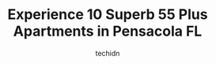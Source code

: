 ---
layout: ampstory
image: https://i0.wp.com/www.depkes.org/wp-content/uploads/2023/06/55-plus-apartments-0-in-pensacola-fl-1685834355.jpeg?resize=640,853
author: techidn
featured: false
description: Discover the impressive array of 55 Plus Apartments options in Pensacola FL, where you can find 10 of the largest 55 Plus Apartments establishments in the area. From renowned classics to hid
title: Experience 10 Superb 55 Plus Apartments in Pensacola FL
cover:
   title: Experience 10 Superb 55 Plus Apartments in Pensacola FL
   subtitle: Rickpate
   background: https://www.depkes.org/wp-content/uploads/2023/06/55-plus-apartments-0-in-pensacola-fl-1685834355.jpeg

pages: 
 - layout: thirds
   top: <h1>#1 Alabaster Gardens</h1>
   bottom: "<p>They called back same day so thats better then some of the others Ive called but they do not take vouchers so. Had to move on</p>"
   background: https://www.depkes.org/wp-content/uploads/2023/06/55-plus-apartments-1-in-pensacola-fl-1685834356.jpeg
   backgroundblur: true
 - layout: thirds
   top: <h1>#2 Holiday University Pines</h1>
   bottom: "<p>Had the pleasure to spend some time with the folks at University Pines during a May visit.The accommodations were comfortable, clean and so very well kept.During my stay </p>"
   background: https://www.depkes.org/wp-content/uploads/2023/06/55-plus-apartments-2-in-pensacola-fl-1685834356.jpeg
   cta:
      link: https://www.depkes.org/blog/experience-10-superb-55-plus-apartments-in-pensacola-fl/
      text: Experience 10 Superb 55 Plus Apartments in Pensacola FL
 - layout: thirds
   top: <h1>#3 The Altair Senior Apartment Living</h1>
   bottom: "<p>1810 W Cervantes St, Pensacola, FL 32501, United States</p>"
   background: https://www.depkes.org/wp-content/uploads/2023/06/55-plus-apartments-3-in-pensacola-fl-1685834357.jpeg
   cta:
      link: https://www.depkes.org/blog/experience-10-superb-55-plus-apartments-in-pensacola-fl/
      text: Experience 10 Superb 55 Plus Apartments in Pensacola FL
 - layout: thirds
   top: <h1>#4 The Waterford at Carpenters Creek</h1>
   bottom: "<p>5918 N Davis Hwy, Pensacola, FL 32503, United States</p>"
   background: https://images.unsplash.com/photo-1618005182384-a83a8bd57fbe?ixlib=rb-4.0.3&ixid=MnwxMjA3fDB8MHxwaG90by1wYWdlfHx8fGVufDB8fHx8&auto=format&fit=crop&w=640&h=853&q=80
   cta:
      link: https://www.depkes.org/blog/experience-10-superb-55-plus-apartments-in-pensacola-fl/
      text: Experience 10 Superb 55 Plus Apartments in Pensacola FL
 - layout: thirds
   top: <h1>#5 Fairfield Manor Senior Apartments</h1>
   bottom: "<p>3390 W Park Pl, Pensacola, FL 32505, United States</p>"
   background: https://images.unsplash.com/photo-1536745287225-21d689278fd1?ixlib=rb-4.0.3&ixid=MnwxMjA3fDB8MHxwaG90by1wYWdlfHx8fGVufDB8fHx8&auto=format&fit=crop&w=640&h=853&q=80
   cta:
      link: https://www.depkes.org/blog/experience-10-superb-55-plus-apartments-in-pensacola-fl/
      text: Experience 10 Superb 55 Plus Apartments in Pensacola FL
 - layout: thirds
   top: <h1>#6 Myrtle Grove Villas</h1>
   bottom: "<p>5398 Lillian Hwy, Pensacola, FL 32506, United States</p>"
   background: https://images.unsplash.com/photo-1540457036297-448b6b99e91c?ixlib=rb-4.0.3&ixid=MnwxMjA3fDB8MHxwaG90by1wYWdlfHx8fGVufDB8fHx8&auto=format&fit=crop&w=640&h=853&q=80
   cta:
      link: https://www.depkes.org/blog/experience-10-superb-55-plus-apartments-in-pensacola-fl/
      text: Experience 10 Superb 55 Plus Apartments in Pensacola FL
 - layout: thirds
   top: <h1>#7 Lucas Creek Apartments</h1>
   bottom: "<p>7815 Lilac Ln, Pensacola, FL 32514, United States</p>"
   background: https://images.unsplash.com/photo-1574169208507-84376144848b?ixlib=rb-4.0.3&ixid=MnwxMjA3fDB8MHxwaG90by1wYWdlfHx8fGVufDB8fHx8&auto=format&fit=crop&w=640&h=853&q=80
   cta:
      link: https://www.depkes.org/blog/experience-10-superb-55-plus-apartments-in-pensacola-fl/
      text: Experience 10 Superb 55 Plus Apartments in Pensacola FL
 - layout: thirds
   middle: Continue reading...
   background: https://images.unsplash.com/photo-1567360425618-1594206637d2?ixlib=rb-4.0.3&ixid=MnwxMjA3fDB8MHxwaG90by1wYWdlfHx8fGVufDB8fHx8&auto=format&fit=crop&w=640&h=853&q=80
   cta:
      link: https://www.depkes.org/blog/experience-10-superb-55-plus-apartments-in-pensacola-fl/
      text: Experience 10 Superb 55 Plus Apartments in Pensacola FL
      
---